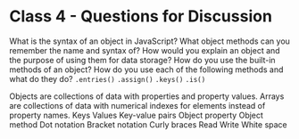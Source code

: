 # Class 4 - Questions for Discussion

What is the syntax of an object in JavaScript?
What object methods can you remember the name and syntax of?
How would you explain an object and the purpose of using them for data storage?
How do you use the built-in methods of an object?
How do you use each of the following methods and what do they do?
`.entries()`
`.assign()`
`.keys()`
`.is()`


Objects are collections of data with properties and property values.
Arrays are collections of data with numerical indexes for elements instead of property names.
Keys
Values
Key-value pairs
Object property
Object method
Dot notation
Bracket notation
Curly braces
Read
Write
White space